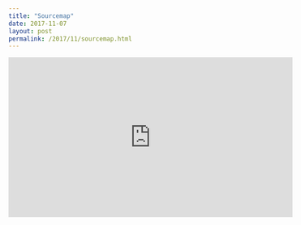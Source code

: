 ```yaml
---
title: "Sourcemap"
date: 2017-11-07
layout: post
permalink: /2017/11/sourcemap.html
---
```


<iframe width="560" height="315" src="https://www.youtube.com/embed/K-JSjs1cj1o" frameborder="0" allowfullscreen></iframe>